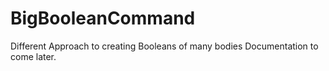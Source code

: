 # BigBooleanCommand
Different Approach to creating Booleans of many bodies
Documentation to come later.





